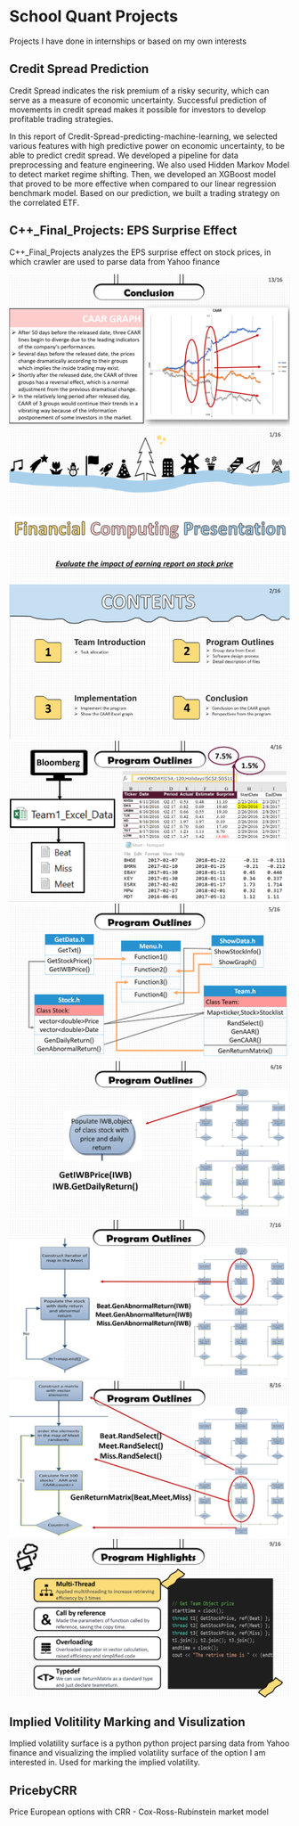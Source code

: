 # School Quant Projects

Projects I have done in internships or based on my own interests

## Credit Spread Prediction

Credit Spread indicates the risk premium of a risky security, which can serve as a measure of economic uncertainty. Successful prediction of movements in credit spread makes it possible for investors to develop profitable trading strategies.

In this report of Credit-Spread-predicting-machine-learning, we selected various features with high predictive power on economic uncertainty, to be able to predict credit spread. We developed a pipeline for data preprocessing and feature engineering. We also used Hidden Markov Model to detect market regime shifting. Then, we developed an XGBoost model that proved to be more effective when compared to our linear regression benchmark model. Based on our prediction, we built a trading strategy on the correlated ETF.

## C++_Final_Projects: EPS Surprise Effect
C++_Final_Projects analyzes the EPS surprise effect on stock prices, in which crawler are used to parse data from Yahoo finance

![](C++_Final_Project/C++_Final_Project_by_Team1_1215_SAT/results/p9.png)
![](C++_Final_Project/C++_Final_Project_by_Team1_1215_SAT/results/p1.png)
![](C++_Final_Project/C++_Final_Project_by_Team1_1215_SAT/results/p2.png)
![](C++_Final_Project/C++_Final_Project_by_Team1_1215_SAT/results/p3.png)
![](C++_Final_Project/C++_Final_Project_by_Team1_1215_SAT/results/p4.png)
![](C++_Final_Project/C++_Final_Project_by_Team1_1215_SAT/results/p5.png)
![](C++_Final_Project/C++_Final_Project_by_Team1_1215_SAT/results/p6.png)
![](C++_Final_Project/C++_Final_Project_by_Team1_1215_SAT/results/p7.png)
![](C++_Final_Project/C++_Final_Project_by_Team1_1215_SAT/results/p8.png)

## Implied Volitility Marking and Visulization

Implied volatility surface is a python python project parsing data from Yahoo finance and visualizing the implied volatility surface of the option I am interested in. Used for marking the implied volatility.

## PricebyCRR 

Price European options with CRR - Cox-Ross-Rubinstein market model 
